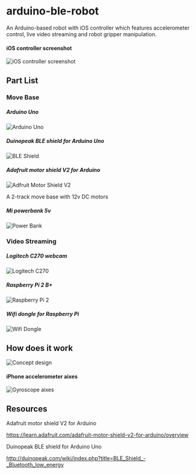 # arduino-ble-robot
An Arduino-based robot with iOS controller which features accelerometer control, live video streaming and robot gripper manipulation.

#### iOS controller screenshot
![iOS controller screenshot](/assets/ios_screenshot.png)

## Part List

### Move Base
##### Arduino Uno
![Arduino Uno](/assets/ArduinoUno_R3_Front_450px.jpg)

##### Duinopeak BLE shield for Arduino Uno
![BLE Shield](/assets/ble4shield.png)

##### Adafruit motor shield V2 for Arduino
![Adfruit Motor Shield V2](/assets/motor_shield_v2.jpg)

A 2-track move base with 12v DC motors

##### Mi powerbank 5v
![Power Bank](/assets/powerbank.jpeg)

### Video Streaming
##### Logitech C270 webcam
![Logitech C270](/assets/c270.png)

##### Raspberry Pi 2 B+
![Raspberry Pi 2](/assets/raspberry_pi_2.jpg)

##### Wifi dongle for Raspberry Pi
![Wifi Dongle](/assets/EDUP.jpg)

## How does it work

![Concept design](/assets/design_scratch.png)

#### iPhone accelerometer aixes
![Gyroscope aixes](/assets/Gyro.png)

## Resources

Adafruit motor shield V2 for Arduino

https://learn.adafruit.com/adafruit-motor-shield-v2-for-arduino/overview

Duinopeak BLE shield for Arduino Uno

http://duinopeak.com/wiki/index.php?title=BLE_Shield_-_Bluetooth_low_energy

